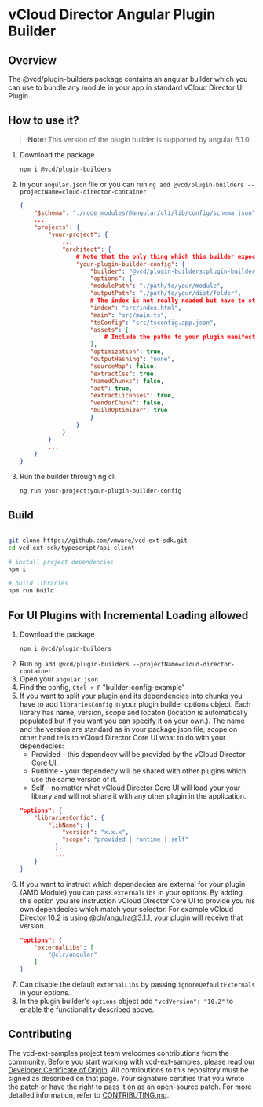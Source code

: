 # vCloud Director Angular Plugin Builder

## Overview
The @vcd/plugin-builders package contains an angular builder which you can use to bundle any module in your app in standard vCloud Director UI Plugin.  

## How to use it?

> **Note:** This version of the plugin builder is supported by angular 6.1.0.

1. Download the package
    ```bash
    npm i @vcd/plugin-builders
    ```
2. In your `angular.json` file or you can run `ng add @vcd/plugin-builders --projectName=cloud-director-container`
    ```json
    {
    	"$schema": "./node_modules/@angular/cli/lib/config/schema.json",
    	...
    	"projects": {
    		"your-project": {
    			...
    			"architect": {
    				# Note that the only thing which this builder expects is the modulePath, all other options are up to you.
    				"your-plugin-builder-config": {
    					"builder": "@vcd/plugin-builders:plugin-builder",
    					"options": {
    					"modulePath": "./path/to/your/module",
    					"outputPath": "./path/to/your/dist/folder",
    					# The index is not really neaded but have to stay there because of the angular validation.
    					"index": "src/index.html",
    					"main": "src/main.ts",
    					"tsConfig": "src/tsconfig.app.json",
    					"assets": [
    						# Include the paths to your plugin manifest and i18n json files here.
    					],
    					"optimization": true,
    					"outputHashing": "none",
    					"sourceMap": false,
    					"extractCss": true,
    					"namedChunks": false,
    					"aot": true,
    					"extractLicenses": true,
    					"vendorChunk": false,
    					"buildOptimizer": true
    					}
    				}
    			}
    		}
    		...
    	}
    }
    ```
3. Run the builder through ng cli
    ```bash
    ng run your-project:your-plugin-builder-config
    ```

## Build
```bash

git clone https://github.com/vmware/vcd-ext-sdk.git
cd vcd-ext-sdk/typescript/api-client

# install project dependencies
npm i

# build libraries
npm run build
```

## For UI Plugins with Incremental Loading allowed
1. Download the package
    ```bash
    npm i @vcd/plugin-builders
    ```
2. Run `ng add @vcd/plugin-builders --projectName=cloud-director-container`
3. Open your `angular.json`
4. Find the config, `Ctrl + F` "builder-config-example"
5. If you want to split your plugin and its dependencies into chunks you have to add `librariesConfig` in your plugin builder options object. Each library has name, version, scope and locaton (location is automatically populated but if you want you can specify it on your own.). The name and the version are standard as in your package.json file, scope on other hand tells to vCloud Director Core UI what to do with your dependecies:
    - Provided - this dependecy will be provided by the vCloud Director Core UI.
    - Runtime - your dependecy will be shared with other plugins which use the same version of it.
    - Self - no matter what vCloud Director Core UI will load your your library and will not share it with any other plugin in the application.
    ```json
    "options": {
        "librariesConfig": {
            "libName": {
                "version": "x.x.x",
                "scope": "provided | runtime | self"
              },
              ...
        }
    }
    ```
6. If you want to instruct which dependecies are external for your plugin (AMD Module) you can pass `externalLibs` in your options. By adding this option you are instruction vCloud Director Core UI to provide you his own dependecies which match your selector. For example vCloud Director 10.2 is using @clr/angulra@3.1.1, your plugin will receive that version.
    ```json
    "options": {
        "externalLibs": [
            "@clr/angular"
        ]
    }
    ```
7. Can disable the default `externalLibs` by passing `ignoreDefaultExternals` in your options.
8. In the plugin builder's `options` object add `"vcdVersion": "10.2"` to enable the functionality described above.


## Contributing

The vcd-ext-samples project team welcomes contributions from the community. Before you start working with vcd-ext-samples, please read our [Developer Certificate of Origin](https://cla.vmware.com/dco). All contributions to this repository must be signed as described on that page. Your signature certifies that you wrote the patch or have the right to pass it on as an open-source patch. For more detailed information, refer to [CONTRIBUTING.md](CONTRIBUTING.md).